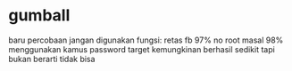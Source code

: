 # gumball
baru percobaan jangan digunakan
fungsi:
retas fb 97% no root
masal 98% menggunakan kamus password
target kemungkinan berhasil sedikit tapi bukan berarti tidak bisa
